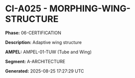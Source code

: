 # CI-A025 - MORPHING-WING-STRUCTURE

**Phase:** 06-CERTIFICATION

**Description:** Adaptive wing structure

**AMPEL:** AMPEL-01-TUW (Tube and Wing)

**Segment:** A-ARCHITECTURE

**Generated:** 2025-08-25 17:27:29 UTC
